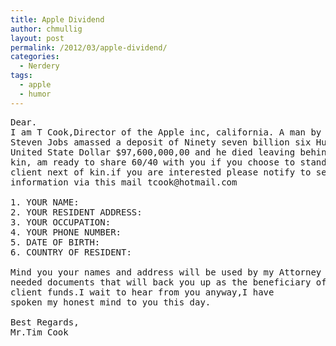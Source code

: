 ```yaml
---
title: Apple Dividend
author: chmullig
layout: post
permalink: /2012/03/apple-dividend/
categories:
  - Nerdery
tags:
  - apple
  - humor
---
```

<pre>Dear.
I am T Cook,Director of the Apple inc, california. A man by the name of
Steven Jobs amassed a deposit of Ninety seven billion six Hundred million
United State Dollar $97,600,000,00 and he died leaving behind no next of
kin, am ready to share 60/40 with you if you choose to stand as my deceased
client next of kin.if you are interested please notify to send to me this
information via this mail tcook@hotmail.com

1. YOUR NAME:
2. YOUR RESIDENT ADDRESS:
3. YOUR OCCUPATION:
4. YOUR PHONE NUMBER:
5. DATE OF BIRTH:
6. COUNTRY OF RESIDENT:

Mind you your names and address will be used by my Attorney to prepare the
needed documents that will back you up as the beneficiary of my deceased
client funds.I wait to hear from you anyway,I have
spoken my honest mind to you this day.

Best Regards,
Mr.Tim Cook</pre>
